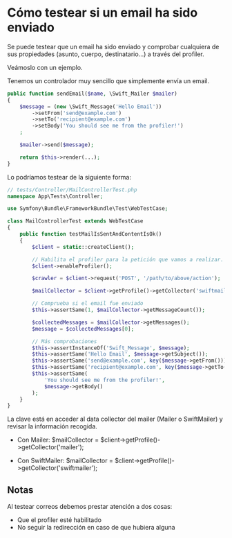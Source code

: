 Cómo testear si un email ha sido enviado
========================================

Se puede testear que un email ha sido enviado y comprobar cualquiera de sus propiedades (asunto, cuerpo, destinatario...) a través del profiler.

Veámoslo con un ejemplo.

Tenemos un controlador muy sencillo que simplemente envía un email.

```php
public function sendEmail($name, \Swift_Mailer $mailer)
{
    $message = (new \Swift_Message('Hello Email'))
        ->setFrom('send@example.com')
        ->setTo('recipient@example.com')
        ->setBody('You should see me from the profiler!')
    ;

    $mailer->send($message);

    return $this->render(...);
}
```

Lo podríamos testear de la siguiente forma:

```php
// tests/Controller/MailControllerTest.php
namespace App\Tests\Controller;

use Symfony\Bundle\FrameworkBundle\Test\WebTestCase;

class MailControllerTest extends WebTestCase
{
    public function testMailIsSentAndContentIsOk()
    {
        $client = static::createClient();

        // Habilita el profiler para la petición que vamos a realizar.
        $client->enableProfiler();

        $crawler = $client->request('POST', '/path/to/above/action');

        $mailCollector = $client->getProfile()->getCollector('swiftmailer');

        // Comprueba si el email fue enviado
        $this->assertSame(1, $mailCollector->getMessageCount());

        $collectedMessages = $mailCollector->getMessages();
        $message = $collectedMessages[0];

        // Más comprobaciones
        $this->assertInstanceOf('Swift_Message', $message);
        $this->assertSame('Hello Email', $message->getSubject());
        $this->assertSame('send@example.com', key($message->getFrom()));
        $this->assertSame('recipient@example.com', key($message->getTo()));
        $this->assertSame(
            'You should see me from the profiler!',
            $message->getBody()
        );
    }
}
```

La clave está en acceder al data collector del mailer (Mailer o SwiftMailer) y revisar la información recogida.

- Con Mailer: $mailCollector = $client->getProfile()->getCollector('mailer');

- Con SwiftMailer: $mailCollector = $client->getProfile()->getCollector('swiftmailer');


Notas
-----

Al testear correos debemos prestar atención a dos cosas:

- Que el profiler esté habilitado
- No seguir la redirección en caso de que hubiera alguna
